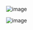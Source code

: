 ![image](https://github.com/littledivy/hypr/assets/34997667/2c3c9829-e40d-4749-a813-9493c7fceb01)

![image](https://github.com/littledivy/hypr/assets/34997667/245fcc7e-149f-4990-a505-099d6f6a43d0)
